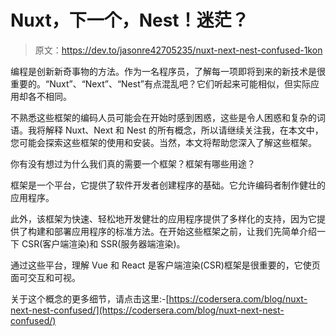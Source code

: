 # Nuxt，下一个，Nest！迷茫？

> 原文：<https://dev.to/jasonre42705235/nuxt-next-nest-confused-1kon>

编程是创新新奇事物的方法。作为一名程序员，了解每一项即将到来的新技术是很重要的。“Nuxt”、“Next”、“Nest”有点混乱吧？它们听起来可能相似，但实际应用却各不相同。

不熟悉这些框架的编码人员可能会在开始时感到困惑，这些是令人困惑和复杂的词语。我将解释 Nuxt、Next 和 Nest 的所有概念，所以请继续关注我，在本文中，您可能会探索这些框架的使用和安装。当然，本文将帮助您深入了解这些框架。

你有没有想过为什么我们真的需要一个框架？框架有哪些用途？

框架是一个平台，它提供了软件开发者创建程序的基础。它允许编码者制作健壮的应用程序。

此外，该框架为快速、轻松地开发健壮的应用程序提供了多样化的支持，因为它提供了构建和部署应用程序的标准方法。在开始这些框架之前，让我们先简单介绍一下 CSR(客户端渲染)和 SSR(服务器端渲染)。

通过这些平台，理解 Vue 和 React 是客户端渲染(CSR)框架是很重要的，它使页面可交互和可视。

关于这个概念的更多细节，请点击这里:-[https://codersera.com/blog/nuxt-next-nest-confused/](https://codersera.com/blog/nuxt-next-nest-confused/)